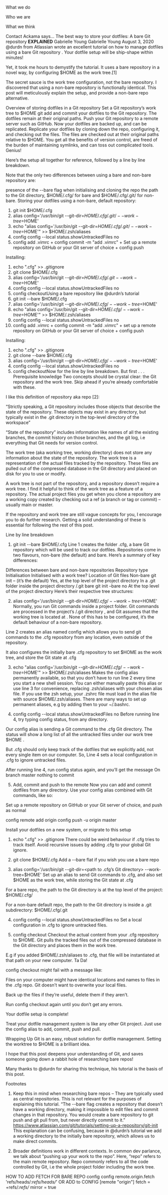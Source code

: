 What we do
 
Who we are
 
What we think
 
Contact
Ackama says...
The best way to store your dotfiles: A bare Git repository **EXPLAINED**
Gabrielle Young
Gabrielle Young
August 3, 2020
@durdn from Atlassian wrote an excellent tutorial on how to manage dotfiles using a bare Git repository . Your dotfile setup will be ship-shape within minutes!

Yet, it took me hours to demystify the tutorial. It uses a bare repository in a novel way, by configuring $HOME as the work tree.[1]

The secret sauce is the work tree configuration, not the bare repository. I discovered that using a non-bare repository is functionally identical. This post will meticulously explain the setup, and provide a non-bare repo alternative.

Overview of storing dotfiles in a Git repository
Set a Git repository’s work tree to $HOME
git add and commit your dotfiles to the Git repository. The dotfiles remain at their original paths.
Push your Git repository to a remote server such as GitHub. Now your dotfiles are backed up, and can be replicated.
Replicate your dotfiles by cloning down the repo, configuring it, and checking out the files. The files are checked out at their original paths relative to $HOME.
You get all the benefits of version control, are freed of the burden of maintaining symlinks, and can toss out complicated tools. Genius!

Here’s the setup all together for reference, followed by a line by line breakdown.

Note that the only two differences between using a bare and non-bare repository are:

presence of the  --bare flag when initialising and cloning the repo
the path to the Git directory,  $HOME/.cfg/ for bare and $HOME/.cfg/.git/ for non-bare.
Storing your dotfiles using a non-bare, default repository:
1. git init $HOME/.cfg
2. alias config='/usr/bin/git --git-dir=$HOME/.cfg/.git/ --work-tree=$HOME'
3. echo "alias config='/usr/bin/git --git-dir=$HOME/.cfg/.git/ --work-tree=$HOME'" >> $HOME/.zsh/aliases
4. config config --local status.showUntrackedFiles no
5. config add .vimrc + config commit -m "add .vimrc" + Set up a remote repository on GitHub or your Git server of choice + config push

Installing:
1. echo ".cfg" >> .gitignore
2. git clone <remote-git-repo-url> $HOME/.cfg
3. alias config='/usr/bin/git --git-dir=$HOME/.cfg/.git --work-tree=$HOME'
4. config config --local status.showUntrackedFiles no
5. config checkoutUsing a bare repository like @durdn’s tutorial
1. git init --bare $HOME/.cfg
2. alias config='/usr/bin/git --git-dir=$HOME/.cfg/ --work-tree=$HOME'
3. echo "alias config='/usr/bin/git --git-dir=$HOME/.cfg/ --work-tree=$HOME'" >> $HOME/.zsh/aliases
4. config config --local status.showUntrackedFiles no
5. config add .vimrc + config commit -m "add .vimrc" + set up a remote repository on GitHub or your Git server of choice + config push

Installing:
1. echo ".cfg" >> .gitignore
2. git clone --bare <remote-git-repo-url> $HOME/.cfg
3. alias config='/usr/bin/git --git-dir=$HOME/.cfg/ --work-tree=$HOME'
4. config config --local status.showUntrackedFiles no
5. config checkoutNow for the line by line breakdown. But first . . .
Prerequisite knowledge
Two concepts should be crystal clear: the Git repository and the work tree.  Skip ahead if you’re already comfortable with these.

I like this definition of repository aka repo [2]:

“Strictly speaking, a Git repository includes those objects that describe the state of the repository. These objects may exist in any directory, but typically exist in the .git directory in the top-level directory of the workspace”

“State of the repository” includes information like names of all the existing branches, the commit history on those branches, and the git log, i.e everything that Git needs for version control.

The work tree (aka working tree, working directory) does not store any information about the state of the repository. The work tree is a representation of the actual files tracked by the repository. These files are pulled out of the compressed database in the Git directory and placed on disk for you to use or modify.

A work tree is not part of the repository, and a repository doesn’t require a work tree. I find it helpful to think of the work tree as a feature of a repository.
The actual project files you get when you clone a repository are a working copy created by checking out a ref (a branch or tag or commit) – usually main or master.

If the repository and work tree are still vague concepts for you, I encourage you to do further research. Getting a solid understanding of these is essential for following the rest of this post.

Line by line breakdown
1. git init --bare $HOME/.cfg
Line 1 creates the folder .cfg, a bare Git repository which will be used to track our dotfiles. Repositories come in two flavours, non-bare (the default) and bare. Here’s a summary of key differences:

Differences between bare and non-bare repositories
Repository type	Initialisation	Initialised with a work tree?	Location of Git files
Non-bare	git init – (it’s the default)	Yes, at the top level of the project directory	In a .git folder inside the project directory
/.git
bare	git init –bare	no	At the top level of the project directory
Here’s their respective tree structures:



2. alias config='/usr/bin/git --git-dir=$HOME/.cfg/ --work-tree=$HOME'
Normally, you run Git commands inside a project folder. Git commands are processed in the project’s /.git directory , and Git assumes that the working tree is located at <project>. None of this has to be configured, it’s the default behaviour of a non-bare repository.

Line 2 creates an alias named config which allows you to send git commands to the .cfg repository from any location, even outside of the repository.

It also configures the initially bare .cfg repository to set $HOME as the work tree, and store the Git state at .cfg

3. echo "alias config='/usr/bin/git --git-dir=$HOME/.cfg/ --work-tree=$HOME'" >> $HOME/.zsh/aliases
Makes the config alias permanently available, so that you don’t have to run line 2 every time you start a new shell session. You can either manually paste this alias or use line 3 for convenience, replacing .zsh/aliases with your chosen alias file.
If you use the zsh setup, your .zshrc file must load in the alias file with source $HOME/.zsh/aliases.
There are many ways to set up permanent aliases, e.g by adding then to your ~/.bashrc.

4.   config config --local status.showUntrackedFiles no
Before running line 4, try typing config status, from any directory.

Our config alias is sending a Git command to the .cfg  Git directory. The status will show a long list of all the untracked files under our work tree  $HOME .

But .cfg should only keep track of the dotfiles that we explicitly add, not every single item on our computer. So, Line 4 sets a local configuration in .cfg to ignore untracked files.

After running line 4, run config status again, and you’ll get the message On branch master nothing to commit

5.   Add, commit and push to the remote
Now you can add and commit dotfiles from any directory. Use your config alias combined with Git commands, like so:



Set up a remote repository on GitHub or your Git server of choice, and push as normal

config remote add origin <remote-url>
config push -u origin master

Install your dotfiles on a new system, or migrate to this setup
1.   echo ".cfg" >> .gitignore
There could be weird behaviour if .cfg tries to track itself. Avoid recursive issues by adding .cfg to your global Git ignore.

 

2.   git clone <remote-git-repo-url> $HOME/.cfg
Add a --bare flat if you wish you use a bare repo

 

3.   alias config='/usr/bin/git --git-dir=<path to .cfg’s Git directory> --work-tree=$HOME'
Set up an alias to send Git commands to .cfg, and also set $HOME as the work tree, while storing the Git state at .cfg

For a bare repo, the path to the Git directory is at the top level of the project: $HOME/.cfg/

For a non-bare default repo, the path to the Git directory is inside a .git subdirectory: $HOME/.cfg/.git

 

4.   config config --local status.showUntrackedFiles no
Set a local configuration in .cfg to ignore untracked files.

 

5.   config checkout
Checkout the actual content from your .cfg repository to $HOME. Git pulls the tracked files out of the compressed database in the Git directory and places them in the work tree.

E.g if you added $HOME/.zsh/aliases to .cfg, that file will be instantiated at that path on your new computer. Ta Da!

config checkout might fail with a message like:



Files on your computer might have identical locations and names to files in the .cfg repo. Git doesn’t want to overwrite your local files.

Back up the files if they’re useful, delete them if they aren’t.

Run config checkout again until you don’t get any errors.

Your dotfile setup is complete!

Treat your dotfile management system is like any other Git project. Just use the config alias to add, commit, push and pull.

Wrapping Up
Git is an easy, robust solution for dotfile management. Setting the worktree to $HOME is a brilliant idea.

I hope that this post deepens your understanding of Git, and saves someone going down a rabbit hole of researching bare repos!

Many thanks to @durdn for sharing this technique, his tutorial is the basis of this post.

 

Footnotes

1. Keep this in mind when researching bare repos – They are typically used as central repositories. This is not relevant for the purposes of explaining this tutorial.
“The --bare flag creates a repository that doesn’t have a working directory, making it impossible to edit files and commit changes in that repository. You would create a bare repository to git push and git pull from, but never directly commit to it.”
https://www.atlassian.com/git/tutorials/setting-up-a-repository/git-init
This explanation can be confusing, because in @durdn’s tutorial we add a working directory to the initially bare repository, which allows us to make direct commits.

2. Broader definitions work in different contexts. In common dev parlance, we talk about “pushing up your work to the repo”. Here, “repo” refers to the main remote repository. Repo commonly refers to all the code controlled by Git, i.e the whole project folder including the work tree.

HOW TO ADD FETCH FOR BARE REPO
    config config remote.origin.fetch 'refs/heads/*:refs/heads/*'
    OR ADD to CONFIG
    [remote "origin"]
        fetch = +refs/*:refs/*
        mirror = true
